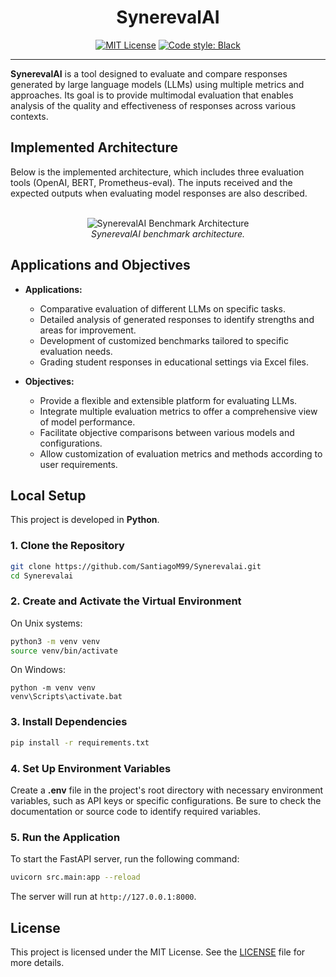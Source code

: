 <h1 align="center">SynerevalAI</h1>

<p align="center">
  <a href="https://opensource.org/licenses/MIT"><img src="https://img.shields.io/badge/license-MIT-green" alt="MIT License"></a>
  <a href="https://github.com/psf/black"><img src="https://img.shields.io/badge/code%20style-black-000000.svg" alt="Code style: Black"></a>
</p>

---

**SynerevalAI** is a tool designed to evaluate and compare responses generated by large language models (LLMs) using multiple metrics and approaches. Its goal is to provide multimodal evaluation that enables analysis of the quality and effectiveness of responses across various contexts.

## Implemented Architecture

Below is the implemented architecture, which includes three evaluation tools (OpenAI, BERT, Prometheus-eval). The inputs received and the expected outputs when evaluating model responses are also described.

<p align="center">
  <br>
  <img src="https://github.com/user-attachments/assets/51b22b59-d3f0-4eb2-9191-afcdd5c6f15b" alt="SynerevalAI Benchmark Architecture">
  <br>
  <em>SynerevalAI benchmark architecture.</em>
</p>

## Applications and Objectives

- **Applications:**
  - Comparative evaluation of different LLMs on specific tasks.
  - Detailed analysis of generated responses to identify strengths and areas for improvement.
  - Development of customized benchmarks tailored to specific evaluation needs.
  - Grading student responses in educational settings via Excel files.

- **Objectives:**
  - Provide a flexible and extensible platform for evaluating LLMs.
  - Integrate multiple evaluation metrics to offer a comprehensive view of model performance.
  - Facilitate objective comparisons between various models and configurations.
  - Allow customization of evaluation metrics and methods according to user requirements.

## Local Setup

This project is developed in **Python**.

### 1. Clone the Repository

```bash
git clone https://github.com/SantiagoM99/Synerevalai.git
cd Synerevalai
```

### 2. Create and Activate the Virtual Environment

On Unix systems:

```bash
python3 -m venv venv
source venv/bin/activate
```

On Windows:

```batch
python -m venv venv
venv\Scripts\activate.bat
```

### 3. Install Dependencies

```bash
pip install -r requirements.txt
```

### 4. Set Up Environment Variables

Create a **.env** file in the project's root directory with necessary environment variables, such as API keys or specific configurations. Be sure to check the documentation or source code to identify required variables.

### 5. Run the Application

To start the FastAPI server, run the following command:

```bash
uvicorn src.main:app --reload
```

The server will run at `http://127.0.0.1:8000`.

## License

This project is licensed under the MIT License. See the [LICENSE](https://github.com/SantiagoM99/Synerevalai/blob/main/LICENSE) file for more details.


